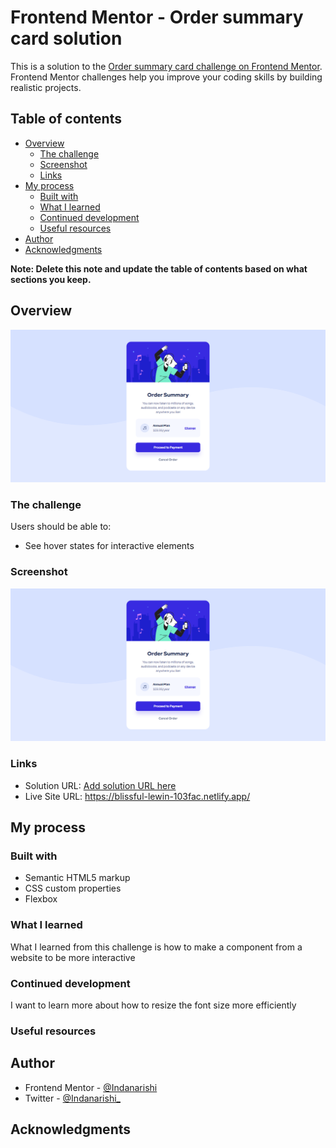# Frontend Mentor - Order summary card solution

This is a solution to the [Order summary card challenge on Frontend Mentor](https://www.frontendmentor.io/challenges/order-summary-component-QlPmajDUj). Frontend Mentor challenges help you improve your coding skills by building realistic projects. 

## Table of contents

- [Overview](#overview)
  - [The challenge](#the-challenge)
  - [Screenshot](#screenshot)
  - [Links](#links)
- [My process](#my-process)
  - [Built with](#built-with)
  - [What I learned](#what-i-learned)
  - [Continued development](#continued-development)
  - [Useful resources](#useful-resources)
- [Author](#author)
- [Acknowledgments](#acknowledgments)

**Note: Delete this note and update the table of contents based on what sections you keep.**

## Overview

![](./images/overview.png)

### The challenge

Users should be able to:

- See hover states for interactive elements

### Screenshot

![](./images/overview.png)

### Links

- Solution URL: [Add solution URL here](https://your-solution-url.com)
- Live Site URL: https://blissful-lewin-103fac.netlify.app/

## My process

### Built with

- Semantic HTML5 markup
- CSS custom properties
- Flexbox

### What I learned

What I learned from this challenge is how to make a component from a website to be more interactive

### Continued development

I want to learn more about how to resize the font size more efficiently

### Useful resources

## Author

- Frontend Mentor - [@Indanarishi](https://www.frontendmentor.io/profile/Indanarishi)
- Twitter - [@Indanarishi_](https://twitter.com/Indanarishi_)


## Acknowledgments
